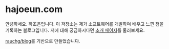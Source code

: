 # hajoeun.com

안녕하세요. 하조은입니다. 이 저장소는 제가 소프트웨어를 개발하며 배우고 느낀 점을 기록하는 블로그입니다. 저에 대해 궁금하시다면 [소개 페이지](https://hajoeun.com/about)를 둘러보세요.

[rauchg/blog](https://github.com/rauchg/blog)를 기반으로 만들었습니다.
